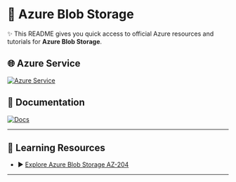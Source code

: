 # 🚀 Azure Blob Storage

✨ This README gives you quick access to official Azure resources and tutorials for **Azure Blob Storage**.

## 🌐 Azure Service
[![Azure Service](https://img.shields.io/badge/Azure-Service-blue?logo=microsoft-azure)](https://azure.microsoft.com/en-us/products/storage/blobs/?msockid=367e7318f2246aa42dbf67d1f32c6b82)

## 📖 Documentation
[![Docs](https://img.shields.io/badge/Docs-Azure%20Blob%20Storage-success?logo=microsoft-azure)](https://learn.microsoft.com/en-us/azure/storage/blobs/)

---

## 🎥 Learning Resources
- ▶️ [Explore Azure Blob Storage AZ-204](https://www.youtube.com/watch?v=Vi11tPMrlcw)  

---
